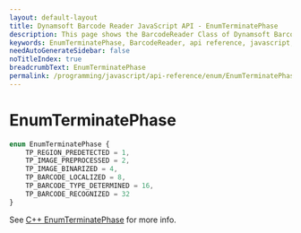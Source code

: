 ```yaml
---
layout: default-layout
title: Dynamsoft Barcode Reader JavaScript API - EnumTerminatePhase
description: This page shows the BarcodeReader Class of Dynamsoft Barcode Reader JavaScript SDK.
keywords: EnumTerminatePhase, BarcodeReader, api reference, javascript, js
needAutoGenerateSidebar: false
noTitleIndex: true
breadcrumbText: EnumTerminatePhase
permalink: /programming/javascript/api-reference/enum/EnumTerminatePhase.html
---
```



# EnumTerminatePhase

```ts
enum EnumTerminatePhase {
    TP_REGION_PREDETECTED = 1,
    TP_IMAGE_PREPROCESSED = 2,
    TP_IMAGE_BINARIZED = 4,
    TP_BARCODE_LOCALIZED = 8,
    TP_BARCODE_TYPE_DETERMINED = 16,
    TP_BARCODE_RECOGNIZED = 32
}
```

See [C++ EnumTerminatePhase](https://www.dynamsoft.com/barcode-reader/parameters/enum/parameter-mode-enums.html?ver=latest#terminatephase) for more info.
